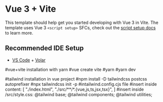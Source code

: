 # Vue 3 + Vite

This template should help get you started developing with Vue 3 in Vite. The template uses Vue 3 `<script setup>` SFCs, check out the [script setup docs](https://v3.vuejs.org/api/sfc-script-setup.html#sfc-script-setup) to learn more.

## Recommended IDE Setup

- [VS Code](https://code.visualstudio.com/) + [Volar](https://marketplace.visualstudio.com/items?itemName=Vue.volar)

#vue+vite installation with yarn
#vue create vite
#yarn
#yarn dev

#tailwind installation in vue project
#npm install -D tailwindcss postcss autoprefixer
#npx tailwindcss init -p
#intailwind.config.cjs file
#insert inside content: [
    "./index.html",
    "./src/**/*.{vue,js,ts,jsx,tsx}",
]
#insert inside /src/style.css:
@tailwind base;
@tailwind components;
@tailwind utilities;